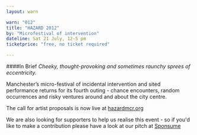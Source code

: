 ```yaml
---
layout: warn

warn: "012"
title: "HAZARD 2012"
by: "Microfestival of intervention"
dateline: Sat 21 July, 12-5 pm
ticketprice: "free, no ticket required"

---
```

####In Brief
*Cheeky, thought-provoking and sometimes raunchy sprees of eccentricity.*

Manchester’s micro-festival of incidental intervention and sited performance returns for its fourth outing - chance encounters, random occurrences and risky ventures around and about the city centre.

The call for artist proposals is now live at [hazardmcr.org](http://hazardmcr.org)   

We are also looking for supporters to help us realise this event - so if you'd like to make a contribution please have a look at our pitch at [Sponsume](http://www.sponsume.com/project/hazard-2012)